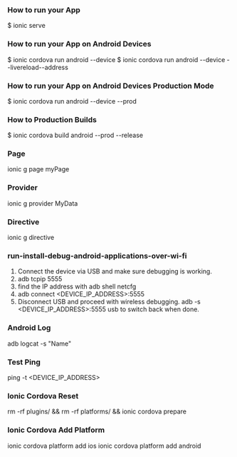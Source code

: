 ### How to run your App
$ ionic serve

### How to run your App on Android Devices
$ ionic cordova run android --device
$ ionic cordova run android --device --livereload--address

### How to run your App on Android Devices Production Mode
$ ionic cordova run android --device --prod

### How to Production Builds
$ ionic cordova build android --prod --release

### Page
ionic g page myPage

### Provider
ionic g provider MyData

### Directive
ionic g directive <name>

### run-install-debug-android-applications-over-wi-fi
1. Connect the device via USB and make sure debugging is working.
2. adb tcpip 5555
3. find the IP address with 
   adb shell netcfg
4. adb connect <DEVICE_IP_ADDRESS>:5555
5. Disconnect USB and proceed with wireless debugging.
   adb -s <DEVICE_IP_ADDRESS>:5555 usb to switch back when done.
   
### Android Log
adb logcat -s "Name"

### Test Ping
ping -t <DEVICE_IP_ADDRESS>

### Ionic Cordova Reset
rm -rf plugins/ && rm -rf platforms/ && ionic cordova prepare


### Ionic Cordova Add Platform
ionic cordova platform add ios
ionic cordova platform add android
